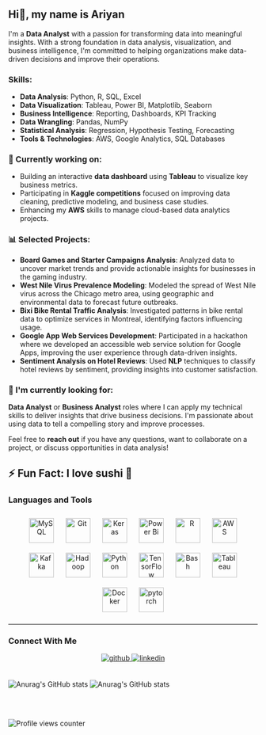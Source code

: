 ## Hi👋, my name is Ariyan 
I'm a **Data Analyst** with a passion for transforming data into meaningful insights. With a strong foundation in data analysis, visualization, and business intelligence, I'm committed to helping organizations make data-driven decisions and improve their operations.

### Skills:
- **Data Analysis**: Python, R, SQL, Excel
- **Data Visualization**: Tableau, Power BI, Matplotlib, Seaborn
- **Business Intelligence**: Reporting, Dashboards, KPI Tracking
- **Data Wrangling**: Pandas, NumPy
- **Statistical Analysis**: Regression, Hypothesis Testing, Forecasting
- **Tools & Technologies**: AWS, Google Analytics, SQL Databases

### 🌱 Currently working on:
- Building an interactive **data dashboard** using **Tableau** to visualize key business metrics.
- Participating in **Kaggle competitions** focused on improving data cleaning, predictive modeling, and business case studies.
- Enhancing my **AWS** skills to manage cloud-based data analytics projects.

### 📊 Selected Projects:
- **Board Games and Starter Campaigns Analysis**: Analyzed data to uncover market trends and provide actionable insights for businesses in the gaming industry.
- **West Nile Virus Prevalence Modeling**: Modeled the spread of West Nile virus across the Chicago metro area, using geographic and environmental data to forecast future outbreaks.
- **Bixi Bike Rental Traffic Analysis**: Investigated patterns in bike rental data to optimize services in Montreal, identifying factors influencing usage.
- **Google App Web Services Development**: Participated in a hackathon where we developed an accessible web service solution for Google Apps, improving the user experience through data-driven insights.
- **Sentiment Analysis on Hotel Reviews**: Used **NLP** techniques to classify hotel reviews by sentiment, providing insights into customer satisfaction.

### 🚀 I'm currently looking for:
**Data Analyst** or **Business Analyst** roles where I can apply my technical skills to deliver insights that drive business decisions. I'm passionate about using data to tell a compelling story and improve processes.

Feel free to **reach out** if you have any questions, want to collaborate on a project, or discuss opportunities in data analysis!
 
⚡ **Fun Fact**: I love sushi 🍣
---

### Languages and Tools  
<div align="center">  
<a href="https://www.mysql.com/" target="_blank"><img style="margin: 10px" src="https://profilinator.rishav.dev/skills-assets/mysql-original-wordmark.svg" alt="MySQL" height="50" /></a>  
<a href="https://github.com/" target="_blank"><img style="margin: 10px" src="https://profilinator.rishav.dev/skills-assets/git-scm-icon.svg" alt="Git" height="50" /></a>  
<a href="https://keras.io/" target="_blank"><img style="margin: 10px" src="https://profilinator.rishav.dev/skills-assets/keras.png" alt="Keras" height="50" /></a>  
<a href="https://powerbi.microsoft.com/en-us/" target="_blank"><img style="margin: 10px" src="https://profilinator.rishav.dev/skills-assets/powerbi.png" alt="Power Bi" height="50" /></a>  
<a href="https://www.r-project.org/" target="_blank"><img style="margin: 10px" src="https://profilinator.rishav.dev/skills-assets/r.svg" alt="R" height="50" /></a>  
<a href="https://aws.amazon.com/" target="_blank"><img style="margin: 10px" src="https://profilinator.rishav.dev/skills-assets/amazonwebservices-original-wordmark.svg" alt="AWS" height="50" /></a>  
<a href="https://kafka.apache.org/" target="_blank"><img style="margin: 10px" src="https://profilinator.rishav.dev/skills-assets/apache_kafka-icon.svg" alt="Kafka" height="50" /></a>  
<a href="https://hadoop.apache.org/" target="_blank"><img style="margin: 10px" src="https://profilinator.rishav.dev/skills-assets/apache_hadoop-icon.svg" alt="Hadoop" height="50" /></a>  
<a href="https://www.python.org/" target="_blank"><img style="margin: 10px" src="https://profilinator.rishav.dev/skills-assets/python-original.svg" alt="Python" height="50" /></a>  
<a href="https://www.tensorflow.org/" target="_blank"><img style="margin: 10px" src="https://profilinator.rishav.dev/skills-assets/tensorflow-icon.svg" alt="TensorFlow" height="50" /></a>  
<a href="https://www.gnu.org/software/bash/" target="_blank"><img style="margin: 10px" src="https://profilinator.rishav.dev/skills-assets/gnu_bash-icon.svg" alt="Bash" height="50" /></a>  
<a href="https://www.tableau.com/" target="_blank"><img style="margin: 10px" src="https://profilinator.rishav.dev/skills-assets/tableau.svg" alt="Tableau" height="50" /></a>  
<a href="https://www.docker.com/" target="_blank"><img style="margin: 10px" src="https://profilinator.rishav.dev/skills-assets/docker-original-wordmark.svg" alt="Docker" height="50" /></a>  
<a href="https://pytorch.org/" target="_blank"><img style="margin: 10px" src="https://profilinator.rishav.dev/skills-assets/pytorch-icon.svg" alt="pytorch" height="50" /></a>  
</div>  


---
### Connect With Me  
<div align="center">
<a href="https://github.com/https://github.com/Arita09" target="_blank">
<img src=https://img.shields.io/badge/github-%2324292e.svg?&style=for-the-badge&logo=github&logoColor=white alt=github style="margin-bottom: 5px;" />
</a>
<a href="https://linkedin.com/in/https://www.linkedin.com/in/ariyannooshazar/" target="_blank">
<img src=https://img.shields.io/badge/linkedin-%231E77B5.svg?&style=for-the-badge&logo=linkedin&logoColor=white alt=linkedin style="margin-bottom: 5px;" />
</a>  
</div>  
  


<br/>

![Anurag's GitHub stats](https://github-readme-stats.vercel.app/api?username=Arita09&theme=aura_dark&show_icons=true)
![Anurag's GitHub stats](https://github-readme-stats.vercel.app/api/top-langs/?username=Arita09&theme=aura_dark&show_icons=true)

<br/>
<br/> 


![Profile views counter](https://komarev.com/ghpvc/?username=Arita09&&style=flat-square)  
